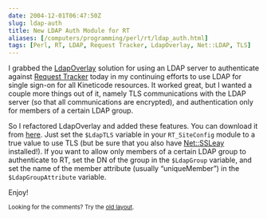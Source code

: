 ```yaml
--- 
date: 2004-12-01T06:47:50Z
slug: ldap-auth
title: New LDAP Auth Module for RT
aliases: [/computers/programming/perl/rt/ldap_auth.html]
tags: [Perl, RT, LDAP, Request Tracker, LdapOverlay, Net::LDAP, TLS]
---
```


<p>I grabbed the <a href="http://wiki.bestpractical.com/index.cgi?LdapOverlay" title="LdapOverlay page in the RT Wiki">LdapOverlay</a> solution for using an LDAP server to authenticate against <a href="http://www.bestpractical.com/rt/" title="RT by Best Practical">Request Tracker</a> today in my continuing efforts to use LDAP for single sign-on for all Kineticode resources. It worked great, but I wanted a couple more things out of it, namely TLS communications with the LDAP server (so that all communications are encrypted), and authentication only for members of a certain LDAP group.</p>

<p>So I refactored LdapOverlay and added these features. You can download it from <a href="/2004/12/ldap-auth/User_Local.pm.ldap" title="My Revision of LdapOverlay">here</a>. Just set the <code>$LdapTLS</code> variable in your <code>RT_SiteConfig</code> module to a true value to use TLS (but be sure that you also have <a href="http://search.cpan.org/dist/Net_SSLeay.pm/" title="Net::SSLeay on CPAN">Net::SSLeay</a> installed!). If you want to allow only members of a certain LDAP group to authenticate to RT, set the DN of the group in the <code>$LdapGroup</code> variable, and set the name of the member attribute (usually <q>uniqueMember</q>) in the <code>$LdapGroupAttribute</code> variable.</p>

<p>Enjoy!</p>

<p class="past"><small>Looking for the comments? Try the <a rel="nofollow" href="//past.justatheory.com/computers/programming/perl/rt/ldap_auth.html">old layout</a>.</small></p>


